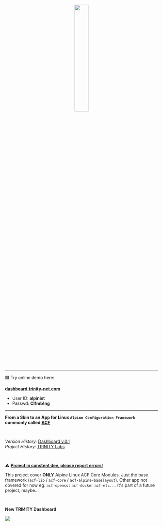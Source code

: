 <br>
<div align="center">
 <img src="https://github.com/trinity-labs/official/assets/45216746/f561e963-6b22-4620-8f08-a6392be93b8d" width="30%">
</div>
<br>
<hr/>

🟪 Try online demo here:

**[dashboard.trinity-net.com](https://dashboard.trinity-net.com/)**
- User ID: **alpinist**
- Passwd: **Cl1mb!ng**

<hr/>

**From a Skin to an App for Linux `Alpine Configuration Framework` commonly called [ACF](https://wiki.alpinelinux.org/wiki/Alpine_Configuration_Framework_Design)**

<br>

*Version History:* [Dashboard v.0.1](https://github.com/trinity-labs/dashboard-skin)
<br>
*Project History:* [TRINITY Labs](https://github.com/trinity-labs)

<br>

⚠️ <ins> **Project in constent dev, please report errors!** </ins>

This project cover **ONLY** Alpine Linux ACF Core Modules. Just the base framework (`acf-lib` / `acf-core` / `acf-alpine-baselayout`). Other app not covered for now eg: `acf-openssl` `acf-docker` `acf-etc...` It's part of a future project, maybe...
<br>

<br>

**New TRIИITY Dashboard**

<img src="https://github.com/trinity-labs/official/assets/45216746/60e2f331-0914-4658-82fa-117507ff06f5">
